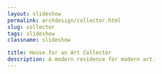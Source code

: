 ```yaml
---
layout: slideshow
permalink: archdesign/collector.html
slug: collector
tags: slideshow
classname: slideshow

title: House for an Art Collector
description: A modern residence for modern art.
---
```

<style>
  .message {
    font-size: small;
    margin-block: 3em 0;
    opacity: var(--text-opacity);
  }
</style>

